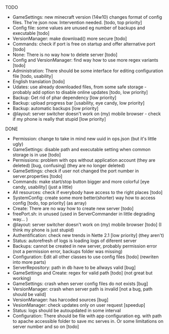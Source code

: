 TODO

* GameSettings: new minecraft version (14w10) changes format of config files. The're json now. Intervention needed. [todo, top priority]
* Config file: some values are unused eg number of backups and executable [todo]
* VersionManager: make download() more secure [todo]
* Commands: check if port is free on startup and offer alternative port [todo]
* None: There is no way how to delete server [todo]
* Config and VersionManager: find way how to use more regex variants [todo]
* Administration: There should be some interface for editing configuration file [todo, usability]
* English translation [todo]
* Udates: use already downloaded files, from some safe storage - probably add option to disable online updates [todo, low priority]
* Backup: Get rid of phar dependency [low priority]
* Backup: upload progress bar [usability, eye candy, low priority]
* Backup: automatic backups [low priority]
* @layout: server switcher doesn't work on (my) mobile browser - check if my phone is really that stupid [low priority] 

DONE

* Permission: change to take in mind new uuid in ops.json (but it's little ugly)
* GameSettings: disable path and executable setting when common storage is in use [todo]
* Permissions: problem with ops without application account (they are deleted) [bug, confusing] (they are no longer deleted)
* GameSettings: check if user not changed the port number in server.properties [todo]
* Commands: make start/stop button bigger and more colorful [eye candy, usability] (just a little)
* All resources: check if everybody have access to the right places [todo]
* SystemConfig: create some more better(shorter) way how to access config [todo, top priority] (as array)
* Create: There are no way how to create new server [todo]
* freePort.sh: in unused (used in ServerCommander in little degrading way... )
* @layout: server switcher doesn't work on (my) mobile browser [todo] (I think my phone is just stupid)
* Authentification: check new trends in Nette 2.1 [low priority] (they aren't)
* Status: autorefresh of logs is loading logs of diferent server
* Backups: cannot be created in new server, probably permission error (not a permission error, backups folder was missing)
* Configuration: Edit all other classes to use config files [todo] (rewriten into more parts)
* ServerRepository: path in db have to be allways valid [bug]
* GameSettings and Create: regex for valid path [todo] (not great but working)
* GameSettings: crash when server config files do not exists [bug]
* VersionManager: crash when server path is invalid [not a bug, path should be valid]
* VersionManager: has harcoded sources [bug]
* VesionManager: check updates only on user request [speedup]
* Status: logs should be autoupdated in some interval
* Configuration: There should be file with app configuration eg. with path to apache accessible folder to save mc serves in. Or some limitations on server number and so on [todo]